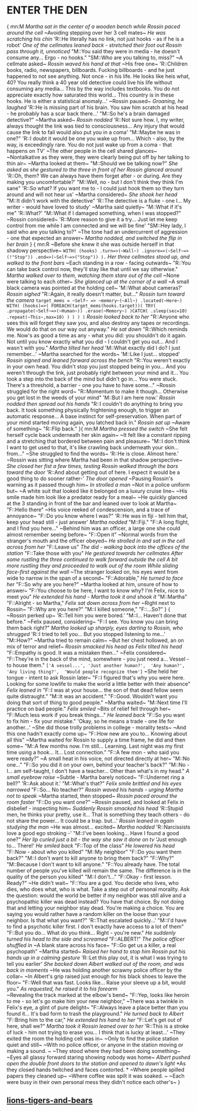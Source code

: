 # ENTER THE DEN
{
mn:M
*Martha sat in the center of a wooden bench while Rossin paced around the cell* 
~Avoiding stepping over her 3 cell mates~ 
*He was scratching his chin*
'R::He literally has no link, not just hooks - as if he is a robot'
*One of the cellmates leaned back - stretched their foot out* 
*Rossin pass through it, unnoticed* 
"M::You said they were in media - he doesn't consume any... 
Ergo - no hooks."
"SM::Who are you talking to, miss?" 
~A cellmate asked~
*Rossin waved his hand at that*
~His free one~ 
'R::Children books, radio, newspapers, billboards. 
Fucking billboards - and he just happened to not see anything. 
Not once - in his life. 
He looks like heis what, 40? 
You really think a 40 year old detective could live his life without consuming any media...
This by the way includes textbooks. 
You do not appreciate exactly how saturated this world... 
This country is in these hooks. 
He is either a statistical anomaly...'
~Rossin paused~ 
*Groaning, he laughed* 
'R::He is missing part of his brain.
You saw him scratch at his head - he probably has a scar back there...'
"M::So he's a brain damaged detective?" 
~Martha asked~
*Rossin nodded* 
'R::Not sure how. 
I, my writer, always thought the link was tied to consciousness... 
Any injury that would cause the link to fail would also put you in a coma'
"M::Maybe he was in one?"
'R::I doubt it would be one you wake up from...
Which - also, by the way, is exceedingly rare. 
You do not just wake up from a coma - that happens on TV'
~The other people in the cell shared glances~ 
~Nontalkative as they were, they were clearly being put off by her talking to thin air~ 
~Martha looked at them~
"M::Should we be talking now?" 
*She asked as she gestured to the three in front of her*
*Rossin glanced around* 
'R::Oh, them? 
We can always have them forget after - or during. 
Are they making you uncomfortable?'
"M::Well, no - but I don't think they think I'm sane"
'R::So what? 
If you want me to - I could just hook them so they turn around and will not hear us'
~Martha considered~
*She shook her head* 
"M::It didn't work with the detective"
'R::The detective is a fluke - one I... 
My writer - would have loved to study'
~Martha said quietly~
"M::What if it's me"
'R::What?'
"M::What if I damaged something, when I was stopped?"
~Rossin considered~ 
'R::More reason to give it a try... 
Just let me keep control from me while I am connected and we will be fine'
"SM::Hey lady, I said who are you talking to?" 
~The tone had an undercurrent of aggression - one that expected an answer~
*Martha nodded, and switched the flip in her brain* 
}
{
mn:R
~Before she knew it she was outside herself in that shadowy perspective~
`WITH(
  (hooks)
    .turn=>(~Wall~)
    .ignore=>(~Self~=>(!"Stop"))
    .end=>(~Self~=>("Stop"))
 ).`
*Her three cellmates stood up, and walked to the front bars* 
~Each standing in a row - facing outwards~
"R::You can take back control now, they'll stay like that until we say otherwise."
*Martha walked over to them, watching them stare out of the cell* 
~None were talking to each other~ 
*She glanced up at the corner of a wall* 
~A small black camera was pointed at the holding cell~ 
'M::What about cameras?'
*Rossin sighed* 
"R::Again, it really doesn't matter, but..." 
*Rossin turn toward the camera*
`
target_mems = ~Self~ =>
  ~memory~(~All~)
    .located(~Here~)
WITH(
  (hooks)=>(
    FOREACH(target_mems(hooks.target))(
      TRY(
        .propagate(~Self~=>(~Human~))
        .erase(~Memory~)
      )CATCH(
        .sleep(sec=10)
        .repeat(~This~,max=10)
      )
    )
  )
)
`
*Rossin looked back to her* 
"R::Anyone who sees this will forget they saw you, and also destroy any tapes or recordings. 
We would do that on our way out anyway." 
*He sat down*
"R::Which reminds me.
Now's as good a time as any - what you did: you shouldn't do it again. 
Not until you know exactly what you did - I couldn't get you out... 
And I wasn't with you."
*Martha tilted her head*
'M::What exactly did I do? I just remember...'
~Martha searched for the words~
'M::Like I just... stopped'
*Rossin signed and leaned forward across the bench*
"R::You weren't exactly in your own head.
You didn't stop you just stopped being in you... 
And you weren't through the link, just probably right between your mind and it... 
You took a step into the back of the mind but didn't go in... 
You were stuck. 
There's a threshold, a barrier - one you have to have some..."
~Rossin struggled for the right word~ 
"R::Momentum to make it though... 
Otherwise you get lost in the weeds of your mind"
'M::But I am here now.'
*Rossin nodded then spread out his hands* 
"R::I couldn't do anything to bring you back. 
It took something physically frightening enough, to trigger an automatic response... 
A base instinct for self-preservation. 
When part of your mind started moving again, you latched back in." 
*Rossin sat up*
~Aware of something~ 
"R::Flip back."
}{
mn:M
*Martha pressed the switch* 
~She felt herself cycle back underneath her skin again~
~It felt like a constant ripping and a stretching that bordered between pain and pleasure~
"M::I don't think I want to get used to that, it's like crawling back underneath your skin... from..."
~She struggled to find the words~
'R::He is close. 
Almost here.'
~Rossin was sitting where Martha had been in that shadow perspective~ 
*She closed her fist a few times, testing* 
*Rossin walked through the bars toward the door*
'R::And about getting out of here. 
I expect it would be a good thing to do sooner rather-'
*The door opened* 
~Pausing Rossin's warning as it passed though him~ 
*In strolled a man* 
~Not in a police uniform but~ 
~A white suit that looked like it belonged on a luxury cruise line~ 
~His smile made him look like a predator ready for a meal~ 
~He quickly glanced at the 3 standing in front of the bar and leaned over to look at Martha~ 
"F::Hello there" 
~His voice reeked of condescension, and a trace of annoyance~ 
"F::Do you know where I was?"
'R::He was in fiji - tell him that, keep your head still - just answer'
*Martha nodded*
"M::Fiji."
"F::A long flight, and I find you here..." 
~Behind him was an officer, a large one she could almost remember seeing before~ 
"F::Open it"
~Normal words from the stranger's mouth and the officer obeyed~ 
*He strolled in and sat in the cell across from her* 
"F::Leave us" 
*The did - walking back into the offices of the station*
"F::Take those with you" 
*He gestured towards her cellmates* 
*After some rustling the three continued to walk forward outside the cell* 
*A bit more rustling they and proceeded to walk out of the room* 
*While sliding face-first against the wall* 
~The stranger looked on, his eyes went from wide to narrow in the span of a second~ 
"F::Adorable," 
*He turned to face her* 
"F::So why are you here?"
~Martha looked at him, unsure of how to answer~
"F::You choose to be here, I want to know why? I'm Felix, nice to meet you" 
*He extended his hand - Martha took it and shook it*
"M::Martha"
"F::Alright - so Martha," 
*Felix sat down across from her*
~Right next to Rossin~
"F::Why are you here?"
"M::I killed someone," 
"F::...So?"
}
{
~Rossin perked up~ 
'R::Tell him you were bored.'
"M::I...
Haven't done that before." 
~Felix paused, considering~ 
"F::I see. 
You know you can bring them back right?"
*Martha looked up sharply, eyes darting to Rossin, who shrugged* 
'R::I tried to tell you... 
But you stopped listening to me...'
"M::How?" 
~Martha tried to remain calm~
~But her chest hollowed, an on mix of terror and relief~ 
*Rossin smacked his head as Felix tilted his head*
"F::Empathy is good. It was a mistaken then..."
~Felix considered~
"F::They're in the back of the mind, somewhere - you just need a...
Vessel - to house them."
`['A vessel...',
'Just another human?', 
'Any human?',
'Any living thing?', 
'Would people recognize them']`
~She held her tongue - intent to ask Rossin later~
"F::I figured that's why you were here. 
Looking for some lowlife to make the world a little better with their absence"
*Felix leaned in*
"F::I was at your house... the son of that dead fellow seem quite distraught."
"M::It was an accident."
"F::Good. Wouldn't want you doing that sort of thing to good people."
~Martha waited~
"M::Next time I'll practice on bad people."
*Felix smiled*
~Bits of relief fell through her~
"F::Much less work if you break things..."
*He leaned back*
"F::So you want to fix him - fix your mistake."
'Okay, so he means a trade - one life for another...' 
~She did those trolly problems in college - morality tests~ 
~And this one hadn't exactly come up~
"F::How new are you to... 
Knowing about all this"
~Martha waited for Rossin to supply a time frame, he did and then some~
"M::A few months now. 
I'm still... 
Learning. 
Last night was my first time using a hook... 
It... 
Lost connection."
"F::A few mon - who said you were ready?" 
~A small heat in his voice, not directed directly at her~
"M::No one..."
"F::So you did it on your own, behind your teacher's back?"
"M::No - I... am self-taught, I don't have a teacher... 
Other than what's in my head."
*A small eyebrow raise*
~Subtle - Martha barely noticed~
"F::Undernet ring a bell?"
'R::Ask about it.'
"M::What's that?"
*Felix smile brittled and his eyes narrowed*
"F::So...
No teacher?"
*Rossin waved his hands - urging Martha not to speak*
~Martha started, then stopped~ 
*Rossin paced around the room faster*
"F::Do you want one?"
~Rossin paused, and looked at Felix in disbelief - inspecting him~ 
*Suddenly Rossin smacked his head*
'R::Stupid men, he thinks your pretty, use it... 
That is something they teach others - do not share the power... 
It could be a trap. but...'
*Rossin leaned in again studying the man* 
~He was almost... excited~
*Martha nodded* 
'R::Narcissists love a good ego stroking -'
"M::I've been looking... 
Have I found a good one?" 
*Her lip curled just a bit - the way she saw it done on tv* 
'Just enough to...
There!' 
*He smiled back*
"F::Top of the class" 
*He lowered his head* 
"F::Now - about who you killed"
"M::My neighbor"
"F::Do you want them back?"
"M::I don't want to kill anyone to bring them back?"
"F::Why?"
"M::Because I don't want to kill anyone."
"F::You already have. 
The total number of people you've killed will remain the same. 
The difference is in the quality of the person you killed"
"M::I don't..."
"F::Okay - first lesson.
Ready?"
~He didn't wait~
"F::You are a god. 
You decide who lives, who dies, who does what, who is what. 
Take a step out of personal morality. 
Ask the question: would the world be better if my neighbor was still alive and a psychopathic killer was dead instead? 
You have that choice.
By not doing that and letting your neighbor stay dead. 
You're making a choice.
You are saying you would rather have a random killer on the loose than your neighbor. 
Is that what you want?"
'R::That escalated quickly...'
"M::I'd have to find a psychotic killer first. 
I don't exactly have access to a lot of them"
"F::But you do...
What do you think... 
Right - you're new." 
*He suddenly turned his head to the side and screamed* 
"F::ALBERT!" 
*The police officer shuffled in* 
~A blank stare across his face~ 
"F::Go get us a killer, a real psychopath"
~Martha started~ 
*Raised her hand to stop him* 
*Rossin put his hands up in a calming gesture* 
'R::Let this play out, it is what I was trying to tell you earlier' 
*She backed down* 
*Albert walked out of the room, and was back in moments* 
~He was holding another scrawny police officer by the collar~ 
~In Albert's grip raised just enough for his black shoes to leave the floor~
"F::Well that was fast. Looks like... 
Raise your sleeve up a bit, would you." 
*As requested, he raised it to his forearm*  
~Revealing the track marked at the elbow's bend~ 
"F::Yep, looks like heroin to me - so let's go make him your new neighbor," 
~There was a twinkle in Felix's eye, a glint of pure delight~ 
"F::Always leave a place better than you found it... 
It's bad form to trash the playground." 
*He turned back to Albert* 
"F::Bring him to the car," 
*He extended his hand to her* 
"F::Let's get out of here, shall we?" 
*Martha took it*
*Rossin leaned over to her* 
'R::This is a stroke of luck - him not trying to erase you... 
I think that is lucky at least...'
~They exited the room the holding cell was in~
~Only to find the police station quiet and still~
~With no police officer, or anyone in the station moving or making a sound. ~
~They stood where they had been doing something~  
~Eyes all glassy forward staring showing nobody was home~ 
*Albert pushed open the double front doors to the station and opened to dawn's light* 
*As they closed hands twitched and faces contorted. *
~Where people spilled papers they cleaned up~ 
~Where coffee was spilt it was soaked. ~
~Each were busy in their own personal mess they didn't notice each other's~
}
## [lions-tigers-and-bears](lions-tigers-and-bears.md)

